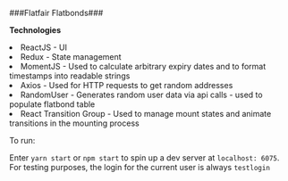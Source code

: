 ###Flatfair Flatbonds###

**Technologies**

<li>ReactJS - UI
<li>Redux - State management
<li>MomentJS - Used to calculate arbitrary expiry dates and to format timestamps into readable strings
<li>Axios - Used for HTTP requests to get random addresses
<li>RandomUser - Generates random user data via api calls - used to populate flatbond table
<li>React Transition Group - Used to manage mount states and animate transitions in the mounting process

To run:

Enter `yarn start` or `npm start` to spin up a dev server at `localhost: 6075`. For testing purposes, the login for the current user is always `testlogin`